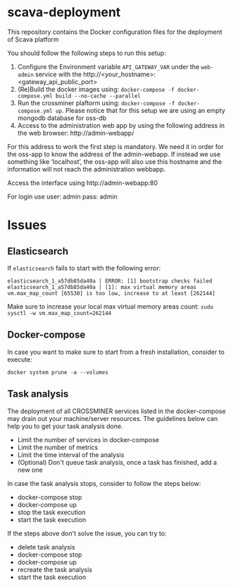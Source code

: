 # scava-deployment
This repository contains the Docker configuration files for the deployment of Scava platform

You should follow the following steps to run this setup:

1. Configure the Environment variable `API_GATEWAY_VAR` under the `web-admin` service with the http://<your_hostname>:<gateway_api_public_port>
1. (Re)Build the docker images using: `docker-compose -f docker-compose.yml build --no-cache --parallel`
1. Run the crossminer plaftorm using: `docker-compose -f docker-compose.yml up`. Please notice that for this setup we are using an empty mongodb database for oss-db
1. Access to the administration web app by using the following address in the web browser: http://admin-webapp/

For this address to work the first step is mandatory. We need it in order for the oss-app to know the address of the admin-webapp. If instead we use something like ‘localhost’, the oss-app will also use this hostname and the information will not reach the administration webbapp.

Access the interface using http://admin-webapp:80

For login use user: admin  pass: admin

# Issues

## Elasticsearch

If `elasticsearch` fails to start with the following error:

```
elasticsearch_1_a57db85da40a | ERROR: [1] bootstrap checks failed
elasticsearch_1_a57db85da40a | [1]: max virtual memory areas vm.max_map_count [65530] is too low, increase to at least [262144]
```

Make sure to increase your local max virtual memory areas count: `sudo sysctl -w vm.max_map_count=262144`

## Docker-compose

In case you want to make sure to start from a fresh installation, consider to execute:
```
docker system prune -a --volumes
```

## Task analysis

The deployment of all CROSSMINER services listed in the docker-compose may drain out your machine/server resources. The
guidelines below can help you to get your task analysis done.

- Limit the number of services in docker-compose
- Limit the number of metrics
- Limit the time interval of the analysis
- (Optional) Don't queue task analysis, once a task has finished, add a new one

In case the task analysis stops, consider to follow the steps below:
  - docker-compose stop
  - docker-compose up
  - stop the task execution
  - start the task execution

If the steps above don't solve the issue, you can try to:
  - delete task analysis
  - docker-compose stop
  - docker-compose up
  - recreate the task analysis
  - start the task execution
